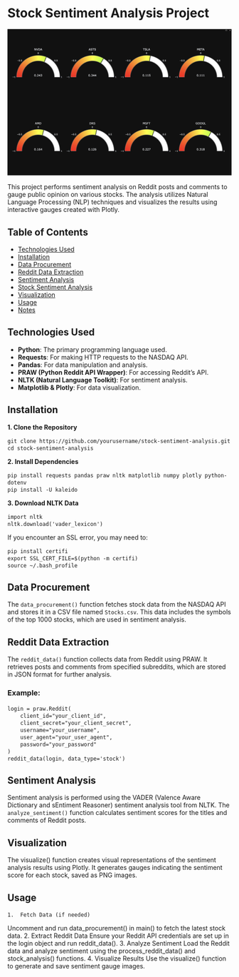 # Stock Sentiment Analysis Project

![Sentiment Gauge Visualization](public/gauges.png)

This project performs sentiment analysis on Reddit posts and comments to gauge public opinion on various stocks. The analysis utilizes Natural Language Processing (NLP) techniques and visualizes the results using interactive gauges created with Plotly.

## Table of Contents

- [Technologies Used](#technologies-used)
- [Installation](#installation)
- [Data Procurement](#data-procurement)
- [Reddit Data Extraction](#reddit-data-extraction)
- [Sentiment Analysis](#sentiment-analysis)
- [Stock Sentiment Analysis](#stock-sentiment-analysis)
- [Visualization](#visualization)
- [Usage](#usage)
- [Notes](#notes)

## Technologies Used

- **Python**: The primary programming language used.
- **Requests**: For making HTTP requests to the NASDAQ API.
- **Pandas**: For data manipulation and analysis.
- **PRAW (Python Reddit API Wrapper)**: For accessing Reddit’s API.
- **NLTK (Natural Language Toolkit)**: For sentiment analysis.
- **Matplotlib & Plotly**: For data visualization.

## Installation

**1. Clone the Repository**
```
git clone https://github.com/yourusername/stock-sentiment-analysis.git
cd stock-sentiment-analysis
```
**2. Install Dependencies**
```
pip install requests pandas praw nltk matplotlib numpy plotly python-dotenv
pip install -U kaleido
```
**3. Download NLTK Data**
```
import nltk
nltk.download('vader_lexicon')
```
If you encounter an SSL error, you may need to:
```
pip install certifi
export SSL_CERT_FILE=$(python -m certifi)
source ~/.bash_profile
```

## Data Procurement

The `data_procurement()` function fetches stock data from the NASDAQ API and stores it in a CSV file named `Stocks.csv`. This data includes the symbols of the top 1000 stocks, which are used in sentiment analysis.

## Reddit Data Extraction

The `reddit_data()` function collects data from Reddit using PRAW. It retrieves posts and comments from specified subreddits, which are stored in JSON format for further analysis.

### Example:
```
login = praw.Reddit(
    client_id="your_client_id",
    client_secret="your_client_secret",
    username="your_username",
    user_agent="your_user_agent",
    password="your_password"
)
reddit_data(login, data_type='stock')
```

## Sentiment Analysis

Sentiment analysis is performed using the VADER (Valence Aware Dictionary and sEntiment Reasoner) sentiment analysis tool from NLTK. The `analyze_sentiment()` function calculates sentiment scores for the titles and comments of Reddit posts.

## Visualization

The visualize() function creates visual representations of the sentiment analysis results using Plotly. It generates gauges indicating the sentiment score for each stock, saved as PNG images.

## Usage

	1.	Fetch Data (if needed)
Uncomment and run data_procurement() in main() to fetch the latest stock data.
	2.	Extract Reddit Data
Ensure your Reddit API credentials are set up in the login object and run reddit_data().
	3.	Analyze Sentiment
Load the Reddit data and analyze sentiment using the process_reddit_data() and stock_analysis() functions.
	4.	Visualize Results
Use the visualize() function to generate and save sentiment gauge images.

